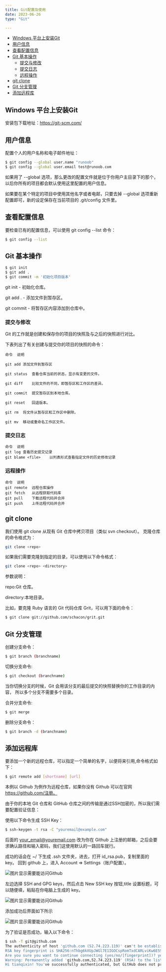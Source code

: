 ```yaml
---
title: Git配置及使用
date: 2023-06-26
type: "Git"

---
```

- [Windows 平台上安装Git](#windows-平台上安装git)
- [用户信息](#用户信息)
- [查看配置信息](#查看配置信息)
- [Git 基本操作](#git-基本操作)
  - [提交与修改](#提交与修改)
  - [提交日志](#提交日志)
  - [远程操作](#远程操作)
- [git clone](#git-clone)
- [Git 分支管理](#git-分支管理)
- [添加远程库](#添加远程库)



## Windows 平台上安装Git
安装包下载地址：https://git-scm.com/


## 用户信息
配置个人的用户名称和电子邮件地址：

```bash
$ git config --global user.name "runoob"
$ git config --global user.email test@runoob.com
```

如果用了 --global 选项，那么更改的配置文件就是位于你用户主目录下的那个，以后你所有的项目都会默认使用这里配置的用户信息。

如果要在某个特定的项目中使用其他名字或者电邮，只要去掉 --global 选项重新配置即可，新的设定保存在当前项目的 .git/config 文件里。

## 查看配置信息
要检查已有的配置信息，可以使用 git config --list 命令：
```bash
$ git config --list
```


## Git 基本操作


```bash
$ git init
$ git add .
$ git commit -m '初始化项目版本'
```
git init - 初始化仓库。

git add . - 添加文件到暂存区。

git commit - 将暂存区内容添加到仓库中。

### 提交与修改

Git 的工作就是创建和保存你的项目的快照及与之后的快照进行对比。

下表列出了有关创建与提交你的项目的快照的命令：
```
命令	说明

git add	添加文件到暂存区

git status	查看仓库当前的状态，显示有变更的文件。

git diff	比较文件的不同，即暂存区和工作区的差异。

git commit	提交暂存区到本地仓库。

git reset	回退版本。

git rm	将文件从暂存区和工作区中删除。

git mv	移动或重命名工作区文件。
```
### 提交日志

```
命令	说明
git log	查看历史提交记录
git blame <file>	以列表形式查看指定文件的历史修改记录
```

### 远程操作

```
命令	说明
git remote	远程仓库操作
git fetch	从远程获取代码库
git pull	下载远程代码并合并
git push	上传远程代码并合并
```

## git clone
我们使用 git clone 从现有 Git 仓库中拷贝项目（类似 svn checkout）。
克隆仓库的命令格式为：
```bash
git clone <repo>
```
如果我们需要克隆到指定的目录，可以使用以下命令格式：

```bash
git clone <repo> <directory>
```
参数说明：

repo:Git 仓库。

directory:本地目录。

比如，要克隆 Ruby 语言的 Git 代码仓库 Grit，可以用下面的命令：

```bash
$ git clone git://github.com/schacon/grit.git
```
## Git 分支管理
创建分支命令：

```bash
$ git branch (branchname)
```

切换分支命令:

```bash
$ git checkout (branchname)
```

当你切换分支的时候，Git 会用该分支的最后提交的快照替换你的工作目录的内容， 所以多个分支不需要多个目录。

合并分支命令:
```bash
$ git merge 
```
删除分支命令：
```bash
$ git branch -d (branchname)
```
## 添加远程库
要添加一个新的远程仓库，可以指定一个简单的名字，以便将来引用,命令格式如下：

```bash
$ git remote add [shortname] [url]
```

本例以 Github 为例作为远程仓库，如果你没有 Github 可以在官网 https://github.com/注册。

由于你的本地 Git 仓库和 GitHub 仓库之间的传输是通过SSH加密的，所以我们需要配置验证信息：

使用以下命令生成 SSH Key：

```bash
$ ssh-keygen -t rsa -C "youremail@example.com"
```

后面的 your_email@youremail.com 改为你在 Github 上注册的邮箱，之后会要求确认路径和输入密码，我们这使用默认的一路回车就行。

成功的话会在 ~/ 下生成 .ssh 文件夹，进去，打开 id_rsa.pub，复制里面的 key。
回到 github 上，进入 Account => Settings（账户配置）。

![图片显示需要能访问Github](/source/img-folder/git/1.jpg)

左边选择 SSH and GPG keys，然后点击 New SSH key 按钮,title 设置标题，可以随便填，粘贴在你电脑上生成的 key。

![图片显示需要能访问Github](/source/img-folder/git/2.jpg)

添加成功后界面如下所示

![图片显示需要能访问Github](/source/img-folder/git/3.jpg)

为了验证是否成功，输入以下命令：

```bash
$ ssh -T git@github.com
The authenticity of host 'github.com (52.74.223.119)' can't be established.
RSA key fingerprint is SHA256:nThbg6kXUpJWGl7E1IGOCspRomTxdCARLviKw6E5SY8.
Are you sure you want to continue connecting (yes/no/[fingerprint])? yes                   # 输入 yes
Warning: Permanently added 'github.com,52.74.223.119' (RSA) to the list of known hosts.
Hi tianqixin! You've successfully authenticated, but GitHub does not provide shell access. # 成功信息
```




